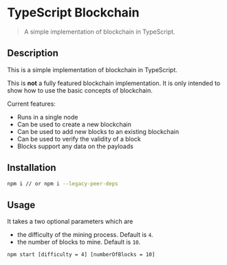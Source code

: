 # TypeScript Blockchain

> A simple implementation of blockchain in TypeScript.

## Description

This is a simple implementation of blockchain in TypeScript.

This is __not__ a fully featured blockchain implementation. It is only intended to show how to use the basic concepts of blockchain.

Current features:

- Runs in a single node
- Can be used to create a new blockchain
- Can be used to add new blocks to an existing blockchain
- Can be used to verify the validity of a block
- Blocks support any data on the payloads

## Installation

```bash
npm i // or npm i --legacy-peer-deps
```

## Usage

It takes a two optional parameters which are

- the difficulty of the mining process. Default is `4`.
- the number of blocks to mine. Default is `10`.

```bash
npm start [difficulty = 4] [numberOfBlocks = 10]
```
